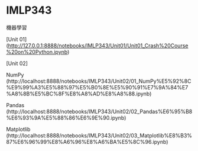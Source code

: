 # IMLP343
機器學習

[Unit 01] (http://127.0.0.1:8888/notebooks/IMLP343/Unit01/Unit01_Crash%20Course%20on%20Python.ipynb)

[Unit 02] 

NumPy (http://localhost:8888/notebooks/IMLP343/Unit02/01_NumPy%E5%92%8C%E9%99%A3%E5%88%97%E5%B0%8E%E5%90%91%E7%9A%84%E7%A8%8B%E5%BC%8F%E8%A8%AD%E8%A8%88.ipynb)

Pandas (http://localhost:8888/notebooks/IMLP343/Unit02/02_Pandas%E6%95%B8%E6%93%9A%E5%88%86%E6%9E%90.ipynb)

Matplotlib (http://localhost:8888/notebooks/IMLP343/Unit02/03_Matplotlib%E8%B3%87%E6%96%99%E8%A6%96%E8%A6%BA%E5%8C%96.ipynb)
